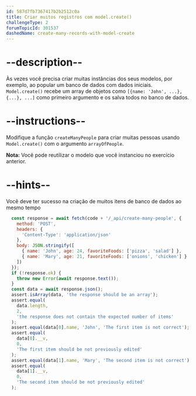 ```yaml
---
id: 587d7fb7367417b2b2512c0a
title: Criar muitos registros com model.create()
challengeType: 2
forumTopicId: 301537
dashedName: create-many-records-with-model-create
---
```


# --description--

Às vezes você precisa criar muitas instâncias dos seus modelos, por exemplo, ao popular um banco de dados com dados iniciais. `Model.create()` recebe um array de objetos como `[{name: 'John', ...}, {...}, ...]` como primeiro argumento e os salva todos no banco de dados.

# --instructions--

Modifique a função `createManyPeople` para criar muitas pessoas usando `Model.create()` com o argumento `arrayOfPeople`.

**Nota:** Você pode reutilizar o modelo que você instanciou no exercício anterior.

# --hints--

Você deve ter sucesso na criação de muitos itens de banco de dados ao mesmo tempo

```js
  const response = await fetch(code + '/_api/create-many-people', {
    method: 'POST',
    headers: {
      'Content-Type': 'application/json'
    },
    body: JSON.stringify([
      { name: 'John', age: 24, favoriteFoods: ['pizza', 'salad'] },
      { name: 'Mary', age: 21, favoriteFoods: ['onions', 'chicken'] }
    ])
  });
  if (!response.ok) {
    throw new Error(await response.text());
  }
  const data = await response.json();
  assert.isArray(data, 'the response should be an array');
  assert.equal(
    data.length,
    2,
    'the response does not contain the expected number of items'
  );
  assert.equal(data[0].name, 'John', 'The first item is not correct');
  assert.equal(
    data[0].__v,
    0,
    'The first item should be not previously edited'
  );
  assert.equal(data[1].name, 'Mary', 'The second item is not correct');
  assert.equal(
    data[1].__v,
    0,
    'The second item should be not previously edited'
  );
```

